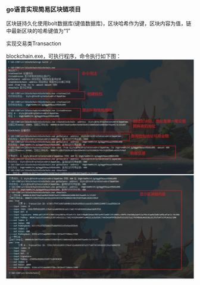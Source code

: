 ### go语言实现简易区块链项目

区块链持久化使用bolt数据库(键值数据库)，区块哈希作为键，区块内容为值，链中最新区块的哈希键值为“1”

实现交易类Transaction

blockchain.exe，可执行程序，命令执行如下图：
![blockchain.exe命令行执行示意图_2-0](./images/blockchain.exe命令行执行示意图_2-0.png)
![blockchain.exe命令行执行示意图_2-1](./images/blockchain.exe命令行执行示意图_2-1.png)
